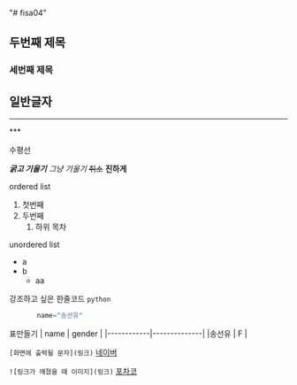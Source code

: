 "# fisa04" 
## 두번째 제목
### 세번째 제목
일반글자
---
<hr>
***

수평선

***굵고 기울기***
*그냥 기울기*
~~취소~~
**진하게**

ordered list

1. 첫번째
2. 두번째
    1. 하위 목차
  
unordered list
- a
- b
    - aa

 강조하고 싶은 한줄코드 `python`

 ```python
        name="송선유"
```

표만들기
|    name    |    gender    |
|------------|--------------|
|송선유      |    F         |



```[화면에 출력될 문자](링크)```
[네이버](https://www.naver.com)

```![링크가 깨졌을 때 이미지](링크)```
[포차코](https://imgur.com/a/CYPTpTt)
